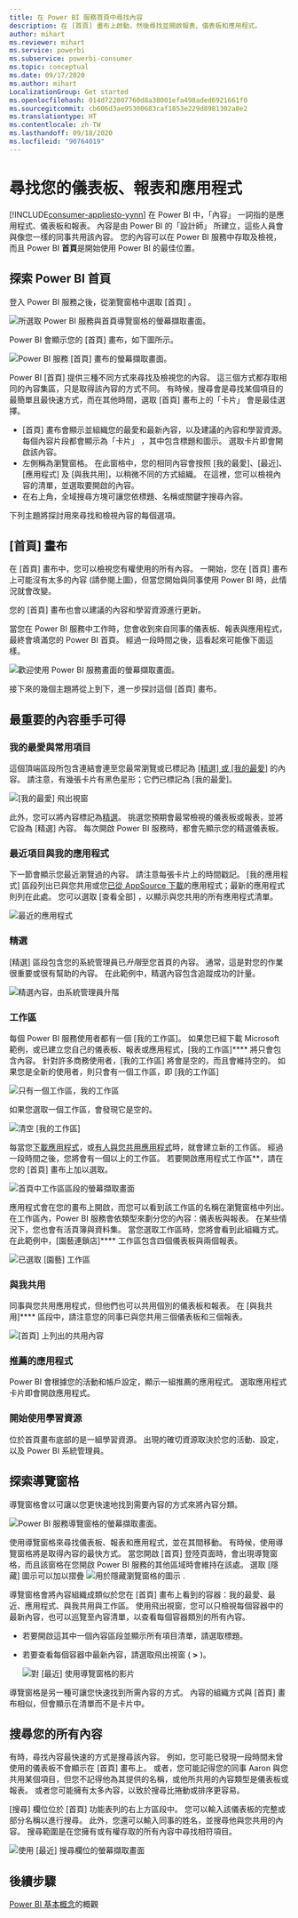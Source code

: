 ```yaml
---
title: 在 Power BI 服務首頁中尋找內容
description: 在 [首頁] 畫布上啟動，然後尋找並開啟報表、儀表板和應用程式。
author: mihart
ms.reviewer: mihart
ms.service: powerbi
ms.subservice: powerbi-consumer
ms.topic: conceptual
ms.date: 09/17/2020
ms.author: mihart
LocalizationGroup: Get started
ms.openlocfilehash: 014d722807760d8a38001efa498aded6921661f0
ms.sourcegitcommit: cb606d3ae95300683caf1853e229d8981302a8e2
ms.translationtype: HT
ms.contentlocale: zh-TW
ms.lasthandoff: 09/18/2020
ms.locfileid: "90764019"
---
```

# <a name="find-your-dashboards-reports-and-apps"></a>尋找您的儀表板、報表和應用程式

[!INCLUDE[consumer-appliesto-yynn](../includes/consumer-appliesto-yynn.md)]
在 Power BI 中，「內容」  一詞指的是應用程式、儀表板和報表。 內容是由 Power BI 的「設計師」  所建立，這些人員會與像您一樣的同事共用該內容。 您的內容可以在 Power BI 服務中存取及檢視，而且 Power BI **首頁**是開始使用 Power BI 的最佳位置。

## <a name="explore-power-bi-home"></a>探索 Power BI 首頁
登入 Power BI 服務之後，從瀏覽窗格中選取 [首頁]  。 

![所選取 Power BI 服務與首頁導覽窗格的螢幕擷取畫面。](media/end-user-home/power-bi-select-home.png)


Power BI 會顯示您的 [首頁] 畫布，如下圖所示。
 
![Power BI 服務 [首頁] 畫布的螢幕擷取畫面。](media/end-user-home/power-bi-home-canvas.png)

Power BI [首頁] 提供三種不同方式來尋找及檢視您的內容。 這三個方式都存取相同的內容集區，只是取得該內容的方式不同。 有時候，搜尋會是尋找某個項目的最簡單且最快速方式，而在其他時間，選取 [首頁] 畫布上的「卡片」  會是最佳選擇。

- [首頁] 畫布會顯示並組織您的最愛和最新內容，以及建議的內容和學習資源。 每個內容片段都會顯示為「卡片」  ，其中包含標題和圖示。 選取卡片即會開啟該內容。
- 左側稱為瀏覽窗格。 在此窗格中，您的相同內容會按照 [我的最愛]、[最近]、[應用程式] 及 [與我共用]，以稍微不同的方式組織。 在這裡，您可以檢視內容的清單，並選取要開啟的內容。
- 在右上角，全域搜尋方塊可讓您依標題、名稱或關鍵字搜尋內容。

下列主題將探討用來尋找和檢視內容的每個選項。

## <a name="home-canvas"></a>[首頁] 畫布
在 [首頁] 畫布中，您可以檢視您有權使用的所有內容。 一開始，您在 [首頁] 畫布上可能沒有太多的內容 (請參閱上圖)，但當您開始與同事使用 Power BI 時，此情況就會改變。

您的 [首頁] 畫布也會以建議的內容和學習資源進行更新。 
 
當您在 Power BI 服務中工作時，您會收到來自同事的儀表板、報表與應用程式，最終會填滿您的 Power BI 首頁。 經過一段時間之後，這看起來可能像下面這樣。

![歡迎使用 Power BI 服務畫面的螢幕擷取畫面。](media/end-user-home/power-bi-home-full.png)

 
接下來的幾個主題將從上到下，進一步探討這個 [首頁] 畫布。

## <a name="most-important-content-at-your-fingertips"></a>最重要的內容垂手可得

### <a name="favorites-and-frequents"></a>我的最愛與常用項目
這個頂端區段所包含連結會連至您最常瀏覽或已標記為 [[精選] 或 [我的最愛]](end-user-favorite.md) 的內容。 請注意，有幾張卡片有黑色星形；它們已標記為 [我的最愛]。 

![[我的最愛] 飛出視窗](./media/end-user-home/power-bi-favorites.png)

此外，您可以將內容標記為[精選](end-user-featured.md)。 挑選您預期會最常檢視的儀表板或報表，並將它設為 [精選]  內容。 每次開啟 Power BI 服務時，都會先顯示您的精選儀表板。 


### <a name="recents-and-my-apps"></a>最近項目與我的應用程式
下一節會顯示您最近瀏覽過的內容。 請注意每張卡片上的時間戳記。 [我的應用程式]  區段列出已與您共用或您[已從 AppSource 下載](end-user-apps.md)的應用程式；最新的應用程式則列在此處。 您可以選取 [查看全部]  ，以顯示與您共用的所有應用程式清單。

![最近的應用程式](./media/end-user-home/power-bi-recent.png)

### <a name="featured"></a>精選
[精選] 區段包含您的系統管理員已*升階*至您首頁的內容。 通常，這是對您的作業很重要或很有幫助的內容。 在此範例中，精選內容包含追蹤成功的計量。


![精選內容，由系統管理員升階](./media/end-user-home/power-bi-featured.png)

### <a name="workspaces"></a>工作區
每個 Power BI 服務使用者都有一個 [我的工作區]。 如果您已經下載 Microsoft 範例，或已建立您自己的儀表板、報表或應用程式，[我的工作區]**** 將只會包含內容。 針對許多商務使用者，[我的工作區] 將會是空的，而且會維持空的。 如果您是全新的使用者，則只會有一個工作區，即 [我的工作區] 

![只有一個工作區，我的工作區](./media/end-user-home/power-bi-one-workspace.png)

如果您選取一個工作區，會發現它是空的。

![清空 [我的工作區]](./media/end-user-home/power-bi-empty-workspace.png)

每當您[下載應用程式](end-user-app-marketing.md)，或[有人與您共用應用程式](end-user-apps.md)時，就會建立新的工作區。 經過一段時間之後，您將會有一個以上的工作區。 若要開啟應用程式工作區**，請在您的 [首頁] 畫布上加以選取。 

![首頁中工作區區段的螢幕擷取畫面](./media/end-user-home/power-bi-workspace-more.png)

應用程式會在您的畫布上開啟，而您可以看到該工作區的名稱在瀏覽窗格中列出。 在工作區內，Power BI 服務會依類型來劃分您的內容：儀表板與報表。 在某些情況下，您也會有活頁簿與資料集。 當您選取工作區時，您將會看到此組織方式。 在此範例中，[園藝連鎖店]**** 工作區包含四個儀表板與兩個報表。

![已選取 [園藝] 工作區](./media/end-user-home/power-bi-search-workspace.png)

### <a name="shared-with-me"></a>與我共用
同事與您共用應用程式，但他們也可以共用個別的儀表板和報表。 在 [與我共用]**** 區段中，請注意您的同事已與您共用三個儀表板和三個報表。

![[首頁] 上列出的共用內容](./media/end-user-home/power-bi-shared.png)

### <a name="recommended-apps"></a>推薦的應用程式
Power BI 會根據您的活動和帳戶設定，顯示一組推薦的應用程式。 選取應用程式卡片即會開啟應用程式。
 
### <a name="getting-started-learning-resources"></a>開始使用學習資源
位於首頁畫布底部的是一組學習資源。 出現的確切資源取決於您的活動、設定，以及 Power BI 系統管理員。 
 
## <a name="explore-the-nav-pane"></a>探索導覽窗格

導覽窗格會以可讓以您更快速地找到需要內容的方式來將內容分類。  

![Power BI 服務導覽窗格的螢幕擷取畫面。](media/end-user-home/power-bi-nav.png)


使用導覽窗格來尋找儀表板、報表和應用程式，並在其間移動。 有時候，使用導覽窗格將是取得內容的最快方式。 當您開啟 [首頁] 登陸頁面時，會出現導覽窗格，而且該窗格在您開啟 Power BI 服務的其他區域時會維持在該處。 選取 [隱藏] 圖示可以加以摺疊 ![用於隱藏瀏覽窗格的圖示](media/end-user-home/power-bi-hide.png) .
  
導覽窗格會將內容組織成類似於您在 [首頁] 畫布上看到的容器：我的最愛、最近、應用程式、與我共用與工作區。 使用飛出視窗，您可以只檢視每個容器中的最新內容，也可以巡覽至內容清單，以查看每個容器類別的所有內容。
 
- 若要開啟這其中一個內容區段並顯示所有項目清單，請選取標題。
- 若要查看每個容器中最新內容，請選取飛出視窗 ( **>** )。

    ![對 [最近] 使用導覽窗格的影片](media/end-user-home/power-bi-nav-bar.gif)

 
導覽窗格是另一種可讓您快速找到所需內容的方式。 內容的組織方式與 [首頁] 畫布相似，但會顯示在清單而不是卡片中。 

## <a name="search-all-of-your-content"></a>搜尋您的所有內容
有時，尋找內容最快速的方式是搜尋該內容。 例如，您可能已發現一段時間未曾使用的儀表板不會顯示在 [首頁] 畫布上。 或者，您可能記得您的同事 Aaron 與您共用某個項目，但您不記得他為其提供的名稱，或他所共用的內容類型是儀表板或報表。 或者您可能擁有太多內容，以致於搜尋比捲動或排序更容易。 
 
[搜尋] 欄位位於 [首頁] 功能表列的右上方區段中。 您可以輸入該儀表板的完整或部分名稱以進行搜尋。 此外，您還可以輸入同事的姓名，並搜尋他與您共用的內容。 搜尋範圍是在您擁有或有權存取的所有內容中尋找相符項目。

![使用 [最近] 搜尋欄位的螢幕擷取畫面](media/end-user-home/power-bi-search-field.png)

## <a name="next-steps"></a>後續步驟
[Power BI 基本概念](end-user-basic-concepts.md)的概觀
